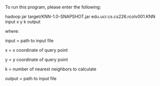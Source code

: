 To run this program, please enter the following:


hadoop jar target/KNN-1.0-SNAPSHOT.jar edu.ucr.cs.cs226.rcolv001.KNN input x y k output


where:

input = path to input file

x = x coordinate of query point 

y = y coordinate of query point

k = number of nearest neighbors to calculate

output =  path to input file

